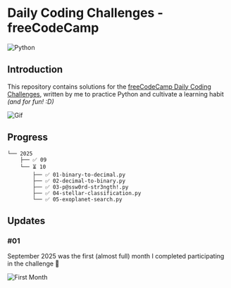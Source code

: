 # Daily Coding Challenges - freeCodeCamp

![Python](https://img.shields.io/badge/Python-FFD43B?style=for-the-badge&logo=python&logoColor=blue)

## Introduction

This repository contains solutions for the [freeCodeCamp Daily Coding Challenges](https://www.freecodecamp.org/learn/daily-coding-challenge/archive), written by me to practice Python and cultivate a learning habit *(and for fun! :D)*

![Gif](https://giffiles.alphacoders.com/297/2970.gif)

## Progress

```
└── 2025
    ├── ✅ 09
    └── ⏳ 10
        ├── ✅ 01-binary-to-decimal.py
        ├── ✅ 02-decimal-to-binary.py
        ├── ✅ 03-p@ssw0rd-str3ngth!.py
        ├── ✅ 04-stellar-classification.py
        └── ✅ 05-exoplanet-search.py
```

## Updates

### #01

September 2025 was the first (almost full) month I completed participating in the challenge 🎉

![First Month](https://i.imgur.com/QGYw4Mz.png)
